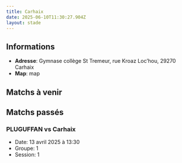 ```yaml
---
title: Carhaix
date: 2025-06-10T11:30:27.904Z
layout: stade
---
```




## Informations
- **Adresse**:   Gymnase collège St Tremeur, rue Kroaz Loc’hou, 29270 Carhaix
- **Map**: map
## Matchs à venir


## Matchs passés

### PLUGUFFAN vs Carhaix
- Date: 13 avril 2025 à 13:30
- Groupe: 1
- Session: 1

